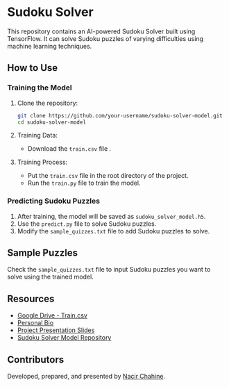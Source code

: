 # Sudoku Solver

This repository contains an AI-powered Sudoku Solver built using TensorFlow. It can solve Sudoku puzzles of varying difficulties using machine learning techniques.

## How to Use

### Training the Model

1. Clone the repository:

    ```bash
    git clone https://github.com/your-username/sudoku-solver-model.git
    cd sudoku-solver-model
    ```

2. Training Data:
    - Download the `train.csv` file .

3. Training Process:
    - Put the `train.csv` file in the root directory of the project.
    - Run the `train.py` file to train the model.

### Predicting Sudoku Puzzles

1. After training, the model will be saved as `sudoku_solver_model.h5`.
2. Use the `predict.py` file to solve Sudoku puzzles.
3. Modify the `sample_quizzes.txt` file to add Sudoku puzzles to solve.

## Sample Puzzles

Check the `sample_quizzes.txt` file to input Sudoku puzzles you want to solve using the trained model.

## Resources

- [Google Drive - Train.csv](https://drive.google.com/file/d/1BqI83JA5aLBKgKUZ_zdxQ1cNkYWqwThf/view?usp=sharing)
- [Personal Bio](https://nassir.bio.link/)
- [Project Presentation Slides](https://docs.google.com/presentation/d/1ulsv_wwRMVfiNfuowVj6d0epHcPN21dYyypO8qZCAfI/edit?usp=sharing)
- [Sudoku Solver Model Repository](https://github.com/NacirChahine/sudoku-solver-mode)

## Contributors

Developed, prepared, and presented by [Nacir Chahine](https://nassir.bio.link/).

